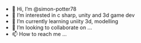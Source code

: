 - 👋 Hi, I’m @simon-potter78
- 👀 I’m interested in c sharp, unity and 3d game dev
- 🌱 I’m currently learning uniity 3d, modelling
- 💞️ I’m looking to collaborate on ...
- 📫 How to reach me ...

<!---
simon-potter78/simon-potter78 is a ✨ special ✨ repository because its `README.md` (this file) appears on your GitHub profile.
You can click the Preview link to take a look at your changes.
--->
